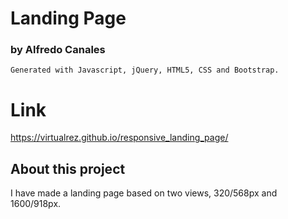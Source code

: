 # Landing Page
### by Alfredo Canales
```
Generated with Javascript, jQuery, HTML5, CSS and Bootstrap.
```
# Link
https://virtualrez.github.io/responsive_landing_page/

## About this project
I have made a landing page based on two views, 320/568px and 1600/918px.
